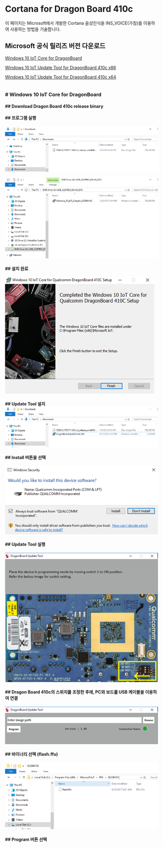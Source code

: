 # Cortana for Dragon Board 410c

이 페이지는 Microsoft에서 개발한 Cortana 음성인식을 INS\_VOICE\(가칭\)를 이용하여 사용하는 방법을 기술합니다.

## Microsoft 공식 릴리즈 버전 다운로드

[Windows 10 IoT Core for DragonBoard](https://www.microsoft.com/en-us/download/details.aspx?id=55027)

[Windows 10 IoT Update Tool for DragonBoard 410c x86](https://developer.qualcomm.com/download/db410c/windows-10-iot-update-tool-dragonboard-410c-x86.zip)

[Windows 10 IoT Update Tool for DragonBoard 410c x64](https://developer.qualcomm.com/download/db410c/windows-10-iot-update-tool-dragonboard-410c-x64.zip)

# 

### \# Windows 10 IoT Core for DragonBoard

#### \#\# Download Dragon Board 410c release binary

#### \#\# 프로그램 실행

![](/assets/dragonBoard_release_step_1.png)

![](/assets/dragonBoard_release_step_2.png)

#### \#\# 설치 완료

![](/assets/dragonBoard_release_step_3.png)



#### \#\# Update Tool 설치![](/assets/dragonBoard_release_step_4.png)

#### \#\# Install 버튼을 선택

![](/assets/dragonBoard_release_step_5.png)



#### \#\# Update Tool 실행

![](/assets/dragonBoard_release_step_6.png)

#### \#\# Dragon Board 410c의 스위치를 조정한 후에, PC와 보드를 USB 케이블을 이용하여 연결

![](/assets/dragonBoard_release_step_7.png)



#### \#\# 바이너리 선택 \(flash.ffu\)

![](/assets/dragonBoard_release_step_8.png)



#### \#\# Program 버튼 선택



